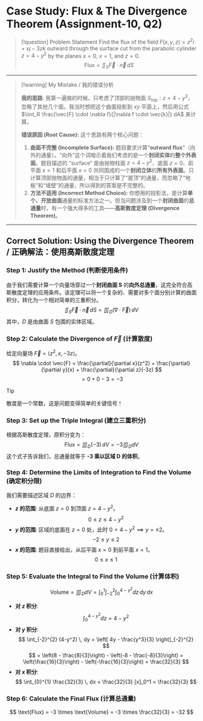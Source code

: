 # Case Study: Flux & The Divergence Theorem (Assignment-10, Q2)

> [!question] Problem Statement
> Find the flux of the field $F(x,y,z)=z^{2}i+xj-3zk$ outward through the surface cut from the parabolic cylinder $z=4-y^{2}$ by the planes $x=0$, $x=1$, and $z=0$.
> $$ \text{Flux} = \iint_{S} \vec{F} \cdot \vec{n} \, dS $$

---

> [!warning] My Mistake / 我的错误分析
> 
> **我的思路**: 我第一遍做的时候，只考虑了顶部的抛物面 $S_{top}: z=4-y^2$，忽略了其他几个面。我当时想把这个曲面投影到 $xy$ 平面上，然后用公式 $\iint_R \frac{\vec{F} \cdot \nabla f}{|\nabla f \cdot \vec{k}|} dA$ 来计算。
> 
> **错误原因 (Root Cause):**
> 这个思路有两个核心问题：
> 
> 1.  **曲面不完整 (Incomplete Surface):** 题目要求计算“**outward flux**”（向外的通量）。“向外”这个词暗示着我们考虑的是一个**封闭实体**的**整个外表面**。题目描述的 “surface” 是由抛物柱面 $z=4-y^2$、底面 $z=0$、前平面 $x=1$ 和后平面 $x=0$ 共同围成的一个**封闭立体**的**所有外表面**。只计算顶部抛物面的通量，相当于只计算了“屋顶”的通量，而忽略了“地板”和“墙壁”的通量，所以得到的答案是不完整的。
> 2.  **方法不适用 (Incorrect Method Choice):** 你想用的投影法，是计算**单个、开放曲面**通量的标准方法之一。但当问题涉及到一个**封闭曲面**的**总通量**时，有一个强大得多的工具——**高斯散度定理 (Divergence Theorem)**。

---

## Correct Solution: Using the Divergence Theorem / 正确解法：使用高斯散度定理

### Step 1: Justify the Method (判断使用条件)
由于我们需要计算一个向量场穿过一个**封闭曲面 S** 的**向外总通量**，这完全符合高斯散度定理的应用条件。该定理可以将一个复杂的、需要对多个面分别计算的曲面积分，转化为一个相对简单的三重积分。
$$ \iint_{S} \vec{F} \cdot \vec{n} \, dS = \iiint_{D} (\nabla \cdot \vec{F}) \, dV $$
其中，$D$ 是由曲面 $S$ 包围的实体区域。

### Step 2: Calculate the Divergence of $\vec{F}$ (计算散度)
给定向量场 $\vec{F} = \langle z^2, x, -3z \rangle$。
$$ \nabla \cdot \vec{F} = \frac{\partial}{\partial x}(z^2) + \frac{\partial}{\partial y}(x) + \frac{\partial}{\partial z}(-3z) $$
$$ = 0 + 0 - 3 = -3 $$
> [!tip]
> 散度是一个常数，这是问题变得简单的关键信号！

### Step 3: Set up the Triple Integral (建立三重积分)
根据高斯散度定理，原积分变为：
$$ \text{Flux} = \iiint_{D} (-3) \, dV = -3 \iiint_{D} dV $$
这个式子告诉我们，总通量就等于 **-3 乘以区域 D 的体积**。

### Step 4: Determine the Limits of Integration to Find the Volume (确定积分限)
我们需要描述区域 $D$ 的边界：
* **$z$ 的范围**: 从底面 $z=0$ 到顶面 $z=4-y^2$。
    $$ 0 \le z \le 4-y^2 $$
* **$y$ 的范围**: 区域的底面在 $z=0$ 处，此时 $0 = 4-y^2 \implies y = \pm 2$。
    $$ -2 \le y \le 2 $$
* **$x$ 的范围**: 题目直接给出，从后平面 $x=0$ 到前平面 $x=1$。
    $$ 0 \le x \le 1 $$

### Step 5: Evaluate the Integral to Find the Volume (计算体积)
$$ \text{Volume} = \iiint_D dV = \int_{0}^{1} \int_{-2}^{2} \int_{0}^{4-y^2} dz \, dy \, dx $$
* **对 $z$ 积分**:
    $$ \int_{0}^{4-y^2} dz = 4-y^2 $$
* **对 $y$ 积分**:
    $$ \int_{-2}^{2} (4-y^2) \, dy = \left[ 4y - \frac{y^3}{3} \right]_{-2}^{2} $$
    $$ = \left(8 - \frac{8}{3}\right) - \left(-8 - \frac{-8}{3}\right) = \left(\frac{16}{3}\right) - \left(-\frac{16}{3}\right) = \frac{32}{3} $$
* **对 $x$ 积分**:
    $$ \int_{0}^{1} \frac{32}{3} \, dx = \frac{32}{3} [x]_0^1 = \frac{32}{3} $$

### Step 6: Calculate the Final Flux (计算总通量)
$$ \text{Flux} = -3 \times \text{Volume} = -3 \times \frac{32}{3} = -32 $$